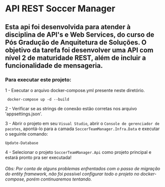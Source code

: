 # API REST Soccer Manager

## Esta api foi desenvolvida para atender à disciplina de API's e Web Services, do curso de Pós Gradução de Anquitetura de Soluções. O objetivo da tarefa foi desenvolver uma API com nível 2 de maturidade REST, além de incluir a funcionalidade de mensageria.

### Para executar este projeto:</h2>

1 - Executar o arquivo docker-compose.yml presente neste diretório.

```
 docker-compose up -d --build
```

2 - Verificar se as strings de conexão estão corretas nos arquivo 'appsettings.json'.

3 - Abrir o projeto em seu `Visual Studio`, abrir o `Console de gerenciador de pacotes`, apontá-lo para a camada `SoccerTeamManager.Infra.Data` e executar o seguinte comando:

```
Update-Database
```

4 - Selecionar o projeto `SoccerTeamManager.Api` como projeto principal e estará pronto pra ser executada!

###### Obs: Por conta de alguns problemas enfrentados com o passo de migração do entity framework, não foi possível configurar todo o projeto no docker-compose, porém continuaremos tentando.
